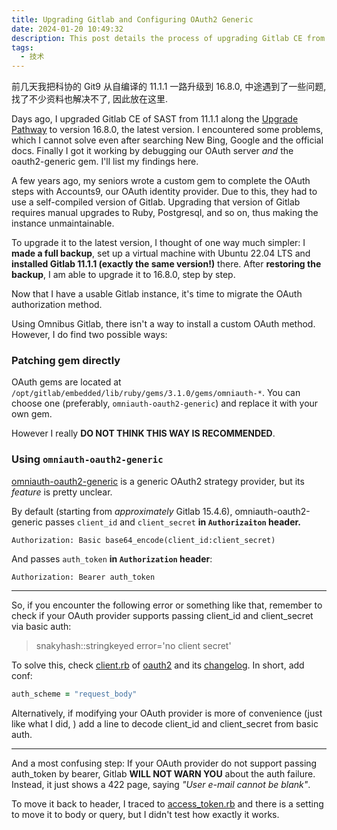 ```yaml
---
title: Upgrading Gitlab and Configuring OAuth2 Generic
date: 2024-01-20 10:49:32
description: This post details the process of upgrading Gitlab CE from version 11.1.1 to 16.8.0, addressing encountered issues, debugging OAuth2 integration with a custom identity provider, and configuring the omniauth-oauth2-generic gem for seamless authentication.
tags:
  - 技术
---
```


前几天我把科协的 Git9 从自编译的 11.1.1 一路升级到 16.8.0, 中途遇到了一些问题, 找了不少资料也解决不了, 因此放在这里.

Days ago, I upgraded Gitlab CE of SAST from 11.1.1 along the [Upgrade Pathway](https://gitlab-com.gitlab.io/support/toolbox/upgrade-path/) to version 16.8.0, the latest version. I encountered some problems, which I cannot solve even after searching New Bing, Google and the official docs. Finally I got it working by debugging our OAuth server *and* the oauth2-generic gem. I'll list my findings here.

<!-- more -->

A few years ago, my seniors wrote a custom gem to complete the OAuth steps with Accounts9, our OAuth identity provider. Due to this, they had to use a self-compiled version of Gitlab. Upgrading that version of Gitlab requires manual upgrades to Ruby, Postgresql, and so on, thus making the instance unmaintainable.

To upgrade it to the latest version, I thought of one way much simpler: I **made a full backup**, set up a virtual machine with Ubuntu 22.04 LTS and **installed Gitlab 11.1.1 (exactly the same version!)** there. After **restoring the backup**, I am able to upgrade it to 16.8.0, step by step.

Now that I have a usable Gitlab instance, it's time to migrate the OAuth authorization method.

Using Omnibus Gitlab, there isn't a way to install a custom OAuth method. However, I do find two possible ways:

### Patching gem directly

OAuth gems are located at `/opt/gitlab/embedded/lib/ruby/gems/3.1.0/gems/omniauth-*`. You can choose one (preferably, `omniauth-oauth2-generic`) and replace it with your own gem.

However I really **DO NOT THINK THIS WAY IS RECOMMENDED**.

### Using `omniauth-oauth2-generic`

[omniauth-oauth2-generic](https://github.com/omniauth/omniauth-oauth2-generic) is a generic OAuth2 strategy provider, but its *feature* is pretty unclear.

By default (starting from *approximately* Gitlab 15.4.6), omniauth-oauth2-generic passes `client_id` and `client_secret` **in `Authorizaiton` header.**

```http
Authorization: Basic base64_encode(client_id:client_secret)
```

And passes `auth_token` **in `Authorization` header**:

```http
Authorization: Bearer auth_token
```

---

So, if you encounter the following error or something like that, remember to check if your OAuth provider supports passing client_id and client_secret via basic auth:

> snakyhash::stringkeyed error='no client secret'

To solve this, check [client.rb](https://gitlab.com/oauth-xx/oauth2/-/blob/main/lib/oauth2/client.rb?ref_type=heads) of [oauth2](https://gitlab.com/oauth-xx/oauth2/) and its [changelog](https://gitlab.com/oauth-xx/oauth2/-/blob/main/CHANGELOG.md#L113). In short, add conf:

```ruby
auth_scheme = "request_body"
```

Alternatively, if modifying your OAuth provider is more of convenience (just like what I did, ) add a line to decode client_id and client_secret from basic auth.

---

And a most confusing step: If your OAuth provider do not support passing auth_token by bearer, Gitlab **WILL NOT WARN YOU** about the auth failure. Instead, it just shows a 422 page, saying *"User e-mail cannot be blank"*.

To move it back to header, I traced to [access_token.rb](https://gitlab.com/oauth-xx/oauth2/-/blob/main/lib/oauth2/access_token.rb#L86) and there is a setting to move it to body or query, but I didn't test how exactly it works.

